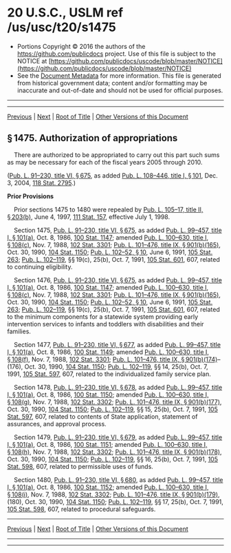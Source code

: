 ---
---

# 20 U.S.C., USLM ref /us/usc/t20/s1475

* Portions Copyright © 2016 the authors of the https://github.com/publicdocs project.
  Use of this file is subject to the NOTICE at [https://github.com/publicdocs/uscode/blob/master/NOTICE](https://github.com/publicdocs/uscode/blob/master/NOTICE)
* See the [Document Metadata](././../../../../../..//README.md) for more information.
  This file is generated from historical government data; content and/or formatting may be inaccurate and out-of-date and should not be used for official purposes.

----------
----------

[Previous](./../../../../../..//us/usc/t20/ch33/schIV/ptC/m__us_usc_t20_s1474.md) | [Next](./../../../../../..//us/usc/t20/ch33/schIV/ptD/m__us_usc_t20_ch33_schIV_ptD.md) | [Root of Title](./../../../../../../) | [Other Versions of this Document](https://publicdocs.github.io/go/links?ns=uslm&ref=%2Fus%2Fusc%2Ft20%2Fs1475)

## § 1475. Authorization of appropriations

    There are authorized to be appropriated to carry out this part such sums as may be necessary for each of the fiscal years 2005 through 2010.

([Pub. L. 91–230, title VI, § 675][/us/pl/91/230/s675], as added [Pub. L. 108–446, title I, § 101][/us/pl/108/446/s101], Dec. 3, 2004, [118 Stat. 2795][/us/stat/118/2795].)

 __Prior Provisions__ 

    Prior sections 1475 to 1480 were repealed by [Pub. L. 105–17, title II, § 203(b)][/us/pl/105/17/s203/b], June 4, 1997, [111 Stat. 157][/us/stat/111/157], effective July 1, 1998.

    Section 1475, [Pub. L. 91–230, title VI, § 675][/us/pl/91/230/s675], as added [Pub. L. 99–457, title I, § 101(a)][/us/pl/99/457/s101/a], Oct. 8, 1986, [100 Stat. 1147][/us/stat/100/1147]; amended [Pub. L. 100–630, title I, § 108(c)][/us/pl/100/630/s108/c], Nov. 7, 1988, [102 Stat. 3301][/us/stat/102/3301]; [Pub. L. 101–476, title IX, § 901(b)(165)][/us/pl/101/476/s901/b/165], Oct. 30, 1990, [104 Stat. 1150][/us/stat/104/1150]; [Pub. L. 102–52, § 10][/us/pl/102/52/s10], June 6, 1991, [105 Stat. 263][/us/stat/105/263]; [Pub. L. 102–119][/us/pl/102/119], §§ 19(c), 25(b), Oct. 7, 1991, [105 Stat. 601][/us/stat/105/601], 607, related to continuing eligibility.

    Section 1476, [Pub. L. 91–230, title VI, § 675][/us/pl/91/230/s675], as added [Pub. L. 99–457, title I, § 101(a)][/us/pl/99/457/s101/a], Oct. 8, 1986, [100 Stat. 1147][/us/stat/100/1147]; amended [Pub. L. 100–630, title I, § 108(c)][/us/pl/100/630/s108/c], Nov. 7, 1988, [102 Stat. 3301][/us/stat/102/3301]; [Pub. L. 101–476, title IX, § 901(b)(165)][/us/pl/101/476/s901/b/165], Oct. 30, 1990, [104 Stat. 1150][/us/stat/104/1150]; [Pub. L. 102–52, § 10][/us/pl/102/52/s10], June 6, 1991, [105 Stat. 263][/us/stat/105/263]; [Pub. L. 102–119][/us/pl/102/119], §§ 19(c), 25(b), Oct. 7, 1991, [105 Stat. 601][/us/stat/105/601], 607, related to the minimum components for a statewide system providing early intervention services to infants and toddlers with disabilities and their families.

    Section 1477, [Pub. L. 91–230, title VI, § 677][/us/pl/91/230/s677], as added [Pub. L. 99–457, title I, § 101(a)][/us/pl/99/457/s101/a], Oct. 8, 1986, [100 Stat. 1149][/us/stat/100/1149]; amended [Pub. L. 100–630, title I, § 108(f)][/us/pl/100/630/s108/f], Nov. 7, 1988, [102 Stat. 3301][/us/stat/102/3301]; [Pub. L. 101–476, title IX, § 901(b)(174)][/us/pl/101/476/s901/b/174]–(176), Oct. 30, 1990, [104 Stat. 1150][/us/stat/104/1150]; [Pub. L. 102–119][/us/pl/102/119], §§ 14, 25(b), Oct. 7, 1991, [105 Stat. 597][/us/stat/105/597], 607, related to the individualized family service plan.

    Section 1478, [Pub. L. 91–230, title VI, § 678][/us/pl/91/230/s678], as added [Pub. L. 99–457, title I, § 101(a)][/us/pl/99/457/s101/a], Oct. 8, 1986, [100 Stat. 1150][/us/stat/100/1150]; amended [Pub. L. 100–630, title I, § 108(g)][/us/pl/100/630/s108/g], Nov. 7, 1988, [102 Stat. 3302][/us/stat/102/3302]; [Pub. L. 101–476, title IX, § 901(b)(177)][/us/pl/101/476/s901/b/177], Oct. 30, 1990, [104 Stat. 1150][/us/stat/104/1150]; [Pub. L. 102–119][/us/pl/102/119], §§ 15, 25(b), Oct. 7, 1991, [105 Stat. 597][/us/stat/105/597], 607, related to contents of State application, statement of assurances, and approval process.

    Section 1479, [Pub. L. 91–230, title VI, § 679][/us/pl/91/230/s679], as added [Pub. L. 99–457, title I, § 101(a)][/us/pl/99/457/s101/a], Oct. 8, 1986, [100 Stat. 1151][/us/stat/100/1151]; amended [Pub. L. 100–630, title I, § 108(h)][/us/pl/100/630/s108/h], Nov. 7, 1988, [102 Stat. 3302][/us/stat/102/3302]; [Pub. L. 101–476, title IX, § 901(b)(178)][/us/pl/101/476/s901/b/178], Oct. 30, 1990, [104 Stat. 1150][/us/stat/104/1150]; [Pub. L. 102–119][/us/pl/102/119], §§ 16, 25(b), Oct. 7, 1991, [105 Stat. 598][/us/stat/105/598], 607, related to permissible uses of funds.

    Section 1480, [Pub. L. 91–230, title VI, § 680][/us/pl/91/230/s680], as added [Pub. L. 99–457, title I, § 101(a)][/us/pl/99/457/s101/a], Oct. 8, 1986, [100 Stat. 1152][/us/stat/100/1152]; amended [Pub. L. 100–630, title I, § 108(i)][/us/pl/100/630/s108/i], Nov. 7, 1988, [102 Stat. 3302][/us/stat/102/3302]; [Pub. L. 101–476, title IX, § 901(b)(179)][/us/pl/101/476/s901/b/179], (180), Oct. 30, 1990, [104 Stat. 1150][/us/stat/104/1150]; [Pub. L. 102–119][/us/pl/102/119], §§ 17, 25(b), Oct. 7, 1991, [105 Stat. 598][/us/stat/105/598], 607, related to procedural safeguards.

----------

[Previous](./../../../../../..//us/usc/t20/ch33/schIV/ptC/m__us_usc_t20_s1474.md) | [Next](./../../../../../..//us/usc/t20/ch33/schIV/ptD/m__us_usc_t20_ch33_schIV_ptD.md) | [Root of Title](./../../../../../../) | [Other Versions of this Document](https://publicdocs.github.io/go/links?ns=uslm&ref=%2Fus%2Fusc%2Ft20%2Fs1475)

----------
----------

[/us/pl/91/230/s675]: https://publicdocs.github.io/go/links?ns=uslm&ref=%2Fus%2Fpl%2F91%2F230%2Fs675
[/us/pl/108/446/s101]: https://publicdocs.github.io/go/links?ns=uslm&ref=%2Fus%2Fpl%2F108%2F446%2Fs101
[/us/stat/118/2795]: https://publicdocs.github.io/go/links?ns=uslm&ref=%2Fus%2Fstat%2F118%2F2795
[/us/pl/105/17/s203/b]: https://publicdocs.github.io/go/links?ns=uslm&ref=%2Fus%2Fpl%2F105%2F17%2Fs203%2Fb
[/us/stat/111/157]: https://publicdocs.github.io/go/links?ns=uslm&ref=%2Fus%2Fstat%2F111%2F157
[/us/pl/91/230/s675]: https://publicdocs.github.io/go/links?ns=uslm&ref=%2Fus%2Fpl%2F91%2F230%2Fs675
[/us/pl/99/457/s101/a]: https://publicdocs.github.io/go/links?ns=uslm&ref=%2Fus%2Fpl%2F99%2F457%2Fs101%2Fa
[/us/stat/100/1147]: https://publicdocs.github.io/go/links?ns=uslm&ref=%2Fus%2Fstat%2F100%2F1147
[/us/pl/100/630/s108/c]: https://publicdocs.github.io/go/links?ns=uslm&ref=%2Fus%2Fpl%2F100%2F630%2Fs108%2Fc
[/us/stat/102/3301]: https://publicdocs.github.io/go/links?ns=uslm&ref=%2Fus%2Fstat%2F102%2F3301
[/us/pl/101/476/s901/b/165]: https://publicdocs.github.io/go/links?ns=uslm&ref=%2Fus%2Fpl%2F101%2F476%2Fs901%2Fb%2F165
[/us/stat/104/1150]: https://publicdocs.github.io/go/links?ns=uslm&ref=%2Fus%2Fstat%2F104%2F1150
[/us/pl/102/52/s10]: https://publicdocs.github.io/go/links?ns=uslm&ref=%2Fus%2Fpl%2F102%2F52%2Fs10
[/us/stat/105/263]: https://publicdocs.github.io/go/links?ns=uslm&ref=%2Fus%2Fstat%2F105%2F263
[/us/pl/102/119]: https://publicdocs.github.io/go/links?ns=uslm&ref=%2Fus%2Fpl%2F102%2F119
[/us/stat/105/601]: https://publicdocs.github.io/go/links?ns=uslm&ref=%2Fus%2Fstat%2F105%2F601
[/us/pl/91/230/s675]: https://publicdocs.github.io/go/links?ns=uslm&ref=%2Fus%2Fpl%2F91%2F230%2Fs675
[/us/pl/99/457/s101/a]: https://publicdocs.github.io/go/links?ns=uslm&ref=%2Fus%2Fpl%2F99%2F457%2Fs101%2Fa
[/us/stat/100/1147]: https://publicdocs.github.io/go/links?ns=uslm&ref=%2Fus%2Fstat%2F100%2F1147
[/us/pl/100/630/s108/c]: https://publicdocs.github.io/go/links?ns=uslm&ref=%2Fus%2Fpl%2F100%2F630%2Fs108%2Fc
[/us/stat/102/3301]: https://publicdocs.github.io/go/links?ns=uslm&ref=%2Fus%2Fstat%2F102%2F3301
[/us/pl/101/476/s901/b/165]: https://publicdocs.github.io/go/links?ns=uslm&ref=%2Fus%2Fpl%2F101%2F476%2Fs901%2Fb%2F165
[/us/stat/104/1150]: https://publicdocs.github.io/go/links?ns=uslm&ref=%2Fus%2Fstat%2F104%2F1150
[/us/pl/102/52/s10]: https://publicdocs.github.io/go/links?ns=uslm&ref=%2Fus%2Fpl%2F102%2F52%2Fs10
[/us/stat/105/263]: https://publicdocs.github.io/go/links?ns=uslm&ref=%2Fus%2Fstat%2F105%2F263
[/us/pl/102/119]: https://publicdocs.github.io/go/links?ns=uslm&ref=%2Fus%2Fpl%2F102%2F119
[/us/stat/105/601]: https://publicdocs.github.io/go/links?ns=uslm&ref=%2Fus%2Fstat%2F105%2F601
[/us/pl/91/230/s677]: https://publicdocs.github.io/go/links?ns=uslm&ref=%2Fus%2Fpl%2F91%2F230%2Fs677
[/us/pl/99/457/s101/a]: https://publicdocs.github.io/go/links?ns=uslm&ref=%2Fus%2Fpl%2F99%2F457%2Fs101%2Fa
[/us/stat/100/1149]: https://publicdocs.github.io/go/links?ns=uslm&ref=%2Fus%2Fstat%2F100%2F1149
[/us/pl/100/630/s108/f]: https://publicdocs.github.io/go/links?ns=uslm&ref=%2Fus%2Fpl%2F100%2F630%2Fs108%2Ff
[/us/stat/102/3301]: https://publicdocs.github.io/go/links?ns=uslm&ref=%2Fus%2Fstat%2F102%2F3301
[/us/pl/101/476/s901/b/174]: https://publicdocs.github.io/go/links?ns=uslm&ref=%2Fus%2Fpl%2F101%2F476%2Fs901%2Fb%2F174
[/us/stat/104/1150]: https://publicdocs.github.io/go/links?ns=uslm&ref=%2Fus%2Fstat%2F104%2F1150
[/us/pl/102/119]: https://publicdocs.github.io/go/links?ns=uslm&ref=%2Fus%2Fpl%2F102%2F119
[/us/stat/105/597]: https://publicdocs.github.io/go/links?ns=uslm&ref=%2Fus%2Fstat%2F105%2F597
[/us/pl/91/230/s678]: https://publicdocs.github.io/go/links?ns=uslm&ref=%2Fus%2Fpl%2F91%2F230%2Fs678
[/us/pl/99/457/s101/a]: https://publicdocs.github.io/go/links?ns=uslm&ref=%2Fus%2Fpl%2F99%2F457%2Fs101%2Fa
[/us/stat/100/1150]: https://publicdocs.github.io/go/links?ns=uslm&ref=%2Fus%2Fstat%2F100%2F1150
[/us/pl/100/630/s108/g]: https://publicdocs.github.io/go/links?ns=uslm&ref=%2Fus%2Fpl%2F100%2F630%2Fs108%2Fg
[/us/stat/102/3302]: https://publicdocs.github.io/go/links?ns=uslm&ref=%2Fus%2Fstat%2F102%2F3302
[/us/pl/101/476/s901/b/177]: https://publicdocs.github.io/go/links?ns=uslm&ref=%2Fus%2Fpl%2F101%2F476%2Fs901%2Fb%2F177
[/us/stat/104/1150]: https://publicdocs.github.io/go/links?ns=uslm&ref=%2Fus%2Fstat%2F104%2F1150
[/us/pl/102/119]: https://publicdocs.github.io/go/links?ns=uslm&ref=%2Fus%2Fpl%2F102%2F119
[/us/stat/105/597]: https://publicdocs.github.io/go/links?ns=uslm&ref=%2Fus%2Fstat%2F105%2F597
[/us/pl/91/230/s679]: https://publicdocs.github.io/go/links?ns=uslm&ref=%2Fus%2Fpl%2F91%2F230%2Fs679
[/us/pl/99/457/s101/a]: https://publicdocs.github.io/go/links?ns=uslm&ref=%2Fus%2Fpl%2F99%2F457%2Fs101%2Fa
[/us/stat/100/1151]: https://publicdocs.github.io/go/links?ns=uslm&ref=%2Fus%2Fstat%2F100%2F1151
[/us/pl/100/630/s108/h]: https://publicdocs.github.io/go/links?ns=uslm&ref=%2Fus%2Fpl%2F100%2F630%2Fs108%2Fh
[/us/stat/102/3302]: https://publicdocs.github.io/go/links?ns=uslm&ref=%2Fus%2Fstat%2F102%2F3302
[/us/pl/101/476/s901/b/178]: https://publicdocs.github.io/go/links?ns=uslm&ref=%2Fus%2Fpl%2F101%2F476%2Fs901%2Fb%2F178
[/us/stat/104/1150]: https://publicdocs.github.io/go/links?ns=uslm&ref=%2Fus%2Fstat%2F104%2F1150
[/us/pl/102/119]: https://publicdocs.github.io/go/links?ns=uslm&ref=%2Fus%2Fpl%2F102%2F119
[/us/stat/105/598]: https://publicdocs.github.io/go/links?ns=uslm&ref=%2Fus%2Fstat%2F105%2F598
[/us/pl/91/230/s680]: https://publicdocs.github.io/go/links?ns=uslm&ref=%2Fus%2Fpl%2F91%2F230%2Fs680
[/us/pl/99/457/s101/a]: https://publicdocs.github.io/go/links?ns=uslm&ref=%2Fus%2Fpl%2F99%2F457%2Fs101%2Fa
[/us/stat/100/1152]: https://publicdocs.github.io/go/links?ns=uslm&ref=%2Fus%2Fstat%2F100%2F1152
[/us/pl/100/630/s108/i]: https://publicdocs.github.io/go/links?ns=uslm&ref=%2Fus%2Fpl%2F100%2F630%2Fs108%2Fi
[/us/stat/102/3302]: https://publicdocs.github.io/go/links?ns=uslm&ref=%2Fus%2Fstat%2F102%2F3302
[/us/pl/101/476/s901/b/179]: https://publicdocs.github.io/go/links?ns=uslm&ref=%2Fus%2Fpl%2F101%2F476%2Fs901%2Fb%2F179
[/us/stat/104/1150]: https://publicdocs.github.io/go/links?ns=uslm&ref=%2Fus%2Fstat%2F104%2F1150
[/us/pl/102/119]: https://publicdocs.github.io/go/links?ns=uslm&ref=%2Fus%2Fpl%2F102%2F119
[/us/stat/105/598]: https://publicdocs.github.io/go/links?ns=uslm&ref=%2Fus%2Fstat%2F105%2F598


